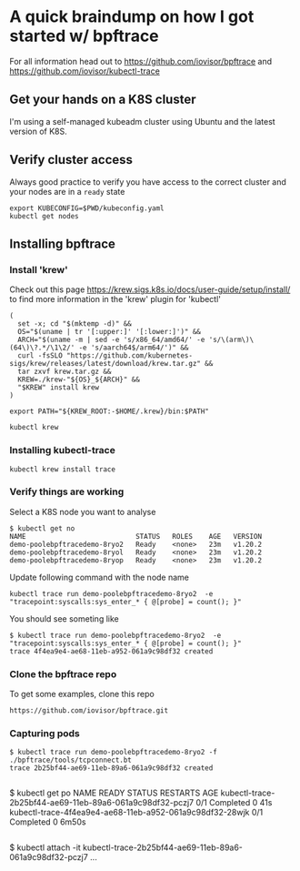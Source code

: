 # A quick braindump on how I got started w/ bpftrace
For all information head out to https://github.com/iovisor/bpftrace and https://github.com/iovisor/kubectl-trace

## Get your hands on a K8S cluster
I'm using a self-managed kubeadm cluster using Ubuntu and the latest version of K8S.

## Verify cluster access
Always good practice to verify you have access to the correct cluster and your nodes are in a `ready` state
```
export KUBECONFIG=$PWD/kubeconfig.yaml 
kubectl get nodes
```

## Installing bpftrace
### Install 'krew'
Check out this page https://krew.sigs.k8s.io/docs/user-guide/setup/install/ to find more information in the 'krew' plugin for 'kubectl'
```
(
  set -x; cd "$(mktemp -d)" &&
  OS="$(uname | tr '[:upper:]' '[:lower:]')" &&
  ARCH="$(uname -m | sed -e 's/x86_64/amd64/' -e 's/\(arm\)\(64\)\?.*/\1\2/' -e 's/aarch64$/arm64/')" &&
  curl -fsSLO "https://github.com/kubernetes-sigs/krew/releases/latest/download/krew.tar.gz" &&
  tar zxvf krew.tar.gz &&
  KREW=./krew-"${OS}_${ARCH}" &&
  "$KREW" install krew
)

export PATH="${KREW_ROOT:-$HOME/.krew}/bin:$PATH"

kubectl krew
```
### Installing kubectl-trace
```
kubectl krew install trace
```
### Verify things are working
Select a K8S node you want to analyse
```
$ kubectl get no
NAME                           STATUS   ROLES    AGE   VERSION
demo-poolebpftracedemo-8ryo2   Ready    <none>   23m   v1.20.2
demo-poolebpftracedemo-8ryol   Ready    <none>   23m   v1.20.2
demo-poolebpftracedemo-8ryop   Ready    <none>   23m   v1.20.2
```
Update following command with the node name
```
kubectl trace run demo-poolebpftracedemo-8ryo2  -e "tracepoint:syscalls:sys_enter_* { @[probe] = count(); }"
```
You should see someting like
```
$ kubectl trace run demo-poolebpftracedemo-8ryo2  -e "tracepoint:syscalls:sys_enter_* { @[probe] = count(); }"
trace 4f4ea9e4-ae68-11eb-a952-061a9c98df32 created
```

### Clone the bpftrace repo
To get some examples, clone this repo
```
https://github.com/iovisor/bpftrace.git
```
### Capturing pods 
```
$ kubectl trace run demo-poolebpftracedemo-8ryo2 -f ./bpftrace/tools/tcpconnect.bt
trace 2b25bf44-ae69-11eb-89a6-061a9c98df32 created
 
```
$ kubectl get po
NAME                                                       READY   STATUS      RESTARTS   AGE
kubectl-trace-2b25bf44-ae69-11eb-89a6-061a9c98df32-pczj7   0/1     Completed   0          41s
kubectl-trace-4f4ea9e4-ae68-11eb-a952-061a9c98df32-28wjk   0/1     Completed   0          6m50s
```
```
$ kubectl attach -it kubectl-trace-2b25bf44-ae69-11eb-89a6-061a9c98df32-pczj7
...
```

